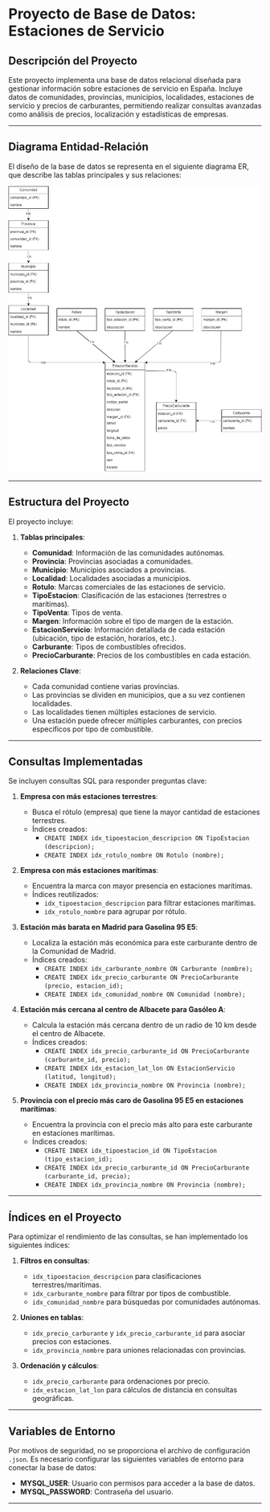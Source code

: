 # Proyecto de Base de Datos: Estaciones de Servicio

## Descripción del Proyecto
Este proyecto implementa una base de datos relacional diseñada para gestionar información sobre estaciones de servicio en España. 
Incluye datos de comunidades, provincias, municipios, localidades, estaciones de servicio y precios de carburantes, permitiendo realizar 
consultas avanzadas como análisis de precios, localización y estadísticas de empresas.

---

## Diagrama Entidad-Relación
El diseño de la base de datos se representa en el siguiente diagrama ER, que describe las tablas principales y sus relaciones:

![Diagrama ER](DiagramaER.png)

---

## Estructura del Proyecto
El proyecto incluye:

1. **Tablas principales**:
    - **Comunidad**: Información de las comunidades autónomas.
    - **Provincia**: Provincias asociadas a comunidades.
    - **Municipio**: Municipios asociados a provincias.
    - **Localidad**: Localidades asociadas a municipios.
    - **Rotulo**: Marcas comerciales de las estaciones de servicio.
    - **TipoEstacion**: Clasificación de las estaciones (terrestres o marítimas).
    - **TipoVenta**: Tipos de venta.
    - **Margen**: Información sobre el tipo de margen de la estación.
    - **EstacionServicio**: Información detallada de cada estación (ubicación, tipo de estación, horarios, etc.).
    - **Carburante**: Tipos de combustibles ofrecidos.
    - **PrecioCarburante**: Precios de los combustibles en cada estación.

2. **Relaciones Clave**:
    - Cada comunidad contiene varias provincias.
    - Las provincias se dividen en municipios, que a su vez contienen localidades.
    - Las localidades tienen múltiples estaciones de servicio.
    - Una estación puede ofrecer múltiples carburantes, con precios específicos por tipo de combustible.

---

## Consultas Implementadas
Se incluyen consultas SQL para responder preguntas clave:

1. **Empresa con más estaciones terrestres**:
    - Busca el rótulo (empresa) que tiene la mayor cantidad de estaciones terrestres.
    - Índices creados:
      - `CREATE INDEX idx_tipoestacion_descripcion ON TipoEstacion (descripcion);`
      - `CREATE INDEX idx_rotulo_nombre ON Rotulo (nombre);`

2. **Empresa con más estaciones marítimas**:
    - Encuentra la marca con mayor presencia en estaciones marítimas.
    - Índices reutilizados:
      - `idx_tipoestacion_descripcion` para filtrar estaciones marítimas.
      - `idx_rotulo_nombre` para agrupar por rótulo.

3. **Estación más barata en Madrid para Gasolina 95 E5**:
    - Localiza la estación más económica para este carburante dentro de la Comunidad de Madrid.
    - Índices creados:
      - `CREATE INDEX idx_carburante_nombre ON Carburante (nombre);`
      - `CREATE INDEX idx_precio_carburante ON PrecioCarburante (precio, estacion_id);`
      - `CREATE INDEX idx_comunidad_nombre ON Comunidad (nombre);`

4. **Estación más cercana al centro de Albacete para Gasóleo A**:
    - Calcula la estación más cercana dentro de un radio de 10 km desde el centro de Albacete.
    - Índices creados:
      - `CREATE INDEX idx_precio_carburante_id ON PrecioCarburante (carburante_id, precio);`
      - `CREATE INDEX idx_estacion_lat_lon ON EstacionServicio (latitud, longitud);`
      - `CREATE INDEX idx_provincia_nombre ON Provincia (nombre);`

5. **Provincia con el precio más caro de Gasolina 95 E5 en estaciones marítimas**:
    - Encuentra la provincia con el precio más alto para este carburante en estaciones marítimas.
    - Índices creados:
      - `CREATE INDEX idx_tipoestacion_id ON TipoEstacion (tipo_estacion_id);`
      - `CREATE INDEX idx_precio_carburante_id ON PrecioCarburante (carburante_id, precio);`
      - `CREATE INDEX idx_provincia_nombre ON Provincia (nombre);`

---

## Índices en el Proyecto
Para optimizar el rendimiento de las consultas, se han implementado los siguientes índices:

1. **Filtros en consultas**:
    - `idx_tipoestacion_descripcion` para clasificaciones terrestres/marítimas.
    - `idx_carburante_nombre` para filtrar por tipos de combustible.
    - `idx_comunidad_nombre` para búsquedas por comunidades autónomas.

2. **Uniones en tablas**:
    - `idx_precio_carburante` y `idx_precio_carburante_id` para asociar precios con estaciones.
    - `idx_provincia_nombre` para uniones relacionadas con provincias.

3. **Ordenación y cálculos**:
    - `idx_precio_carburante` para ordenaciones por precio.
    - `idx_estacion_lat_lon` para cálculos de distancia en consultas geográficas.

---

## Variables de Entorno
Por motivos de seguridad, no se proporciona el archivo de configuración `.json`. Es necesario configurar las siguientes variables de entorno para conectar la base de datos:

- **MYSQL_USER**: Usuario con permisos para acceder a la base de datos.
- **MYSQL_PASSWORD**: Contraseña del usuario.

---
